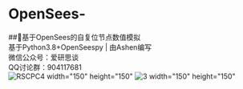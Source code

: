 # OpenSees-
##:panda_face:基于OpenSees的自复位节点数值模拟  
基于Python3.8+OpenSeespy | 由Ashen编写  
微信公众号：爱研思谈  
QQ讨论群：904117681  
![RSCPC4](https://user-images.githubusercontent.com/98397090/215015673-76ce1c6b-b2cd-4ea1-be4f-8891b96f80a2.png) width="150" height="150"
![3](https://user-images.githubusercontent.com/98397090/215015980-b641f36d-fe32-40ef-9a7f-6b1939a035c2.png) width="150" height="150"
